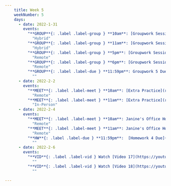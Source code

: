 ```yaml
---
    title: Week 5 
    weekNumber: 5
    days:
      - date: 2022-1-31
        events:
          "**GROUP**{: .label .label-group } **10am**: [Groupwork Session](resources/groupwork/groupwork5.pdf)":
            "Hybrid"
          "**GROUP**{: .label .label-group } **11am**: [Groupwork Session](resources/groupwork/groupwork5.pdf)":
            "Hybrid"
          "**GROUP**{: .label .label-group } **5pm**: [Groupwork Session](resources/groupwork/groupwork5.pdf)":
            "Remote"
          "**GROUP**{: .label .label-group } **6pm**: [Groupwork Session](resources/groupwork/groupwork5.pdf)":
            "Remote"
          "**GROUP**{: .label .label-due } **11:59pm**: Groupwork 5 Due":
            ""
      - date: 2022-2-2
        events:
          "**MEET**{: .label .label-meet } **10am**: [Extra Practice](resources/extra_practice/extra_practice_3.pdf)":
            "Remote"
          "**MEET**{: .label .label-meet } **11am**: [Extra Practice](resources/extra_practice/extra_practice_3.pdf)":
            "In-Person"
      - date: 2022-2-4
        events:
          "**MEET**{: .label .label-meet } **10am**: Janine's Office Hours":
            "Remote"
          "**MEET**{: .label .label-meet } **11am**: Janine's Office Hours":
            "Remote"
          "**HW**{: .label .label-due } **11:59pm**:  [Homework 4 Due](resources/homework/hw4/homework4.pdf)":
            ""
      - date: 2022-2-6
        events:
          "**VID**{: .label .label-vid } Watch [Video 17](https://youtu.be/dDn6iPpbH4E). [Blank slides](resources/lecture/lecture17.pdf). [Filled slides](resources/lecture/lecture17_annotated.pdf).":
            ""
          "**VID**{: .label .label-vid } Watch [Video 18](https://youtu.be/UPxe97Wc1gM). [Blank slides](resources/lecture/lecture18.pdf). [Filled slides](resources/lecture/lecture18_annotated.pdf).":
            ""

---
```

